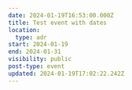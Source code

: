 ```yaml
---
date: 2024-01-19T16:53:00.000Z
title: Test event with dates
location:
  type: adr
start: 2024-01-19
end: 2024-01-31
visibility: public
post-type: event
updated: 2024-01-19T17:02:22.242Z
---
```

